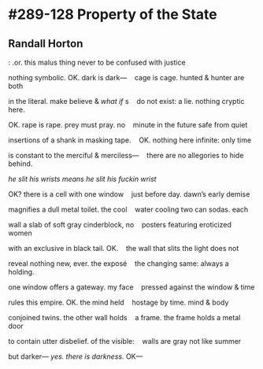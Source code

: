 # #289-128 Property of the State
## Randall Horton
: .or. this malus thing never to be confused with justice

nothing symbolic. OK. dark is dark—
   cage is cage. hunted & hunter are both

in the literal. make believe & _what if_ s
   do not exist: a lie. nothing cryptic here.

OK. rape is rape. prey must pray. no
   minute in the future safe from quiet

insertions of a shank in masking tape.
   OK. nothing here infinite: only time

is constant to the merciful & merciless—
   there are no allegories to hide behind.

 _he slit his wrists means he slit his fuckin wrist_

OK? there is a cell with one window
   just before day. dawn’s early demise

magnifies a dull metal toilet. the cool
   water cooling two can sodas. each

wall a slab of soft gray cinderblock, no
   posters featuring eroticized women

with an exclusive in black tail. OK.
   the wall that slits the light does not

reveal nothing new, ever. the exposé
   the changing same: always a holding.

one window offers a gateway. my face
   pressed against the window  & time

rules this empire. OK. the mind held
   hostage by time. mind & body

conjoined twins. the other wall holds
   a frame. the frame holds a metal door

to contain utter disbelief. of the visible:
   walls are gray not like summer

but darker— _yes. there is darkness._ OK—